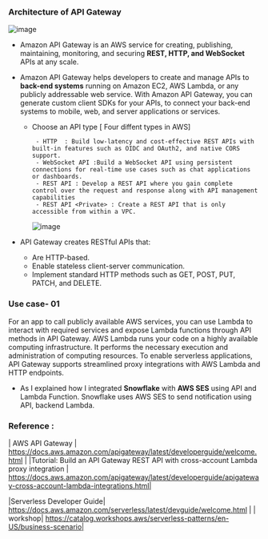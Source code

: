 
### Architecture of API Gateway
![image](https://github.com/Mk-CloudLeader/aws_Meetup-2023/assets/66654978/5b6714d7-65d0-45b7-abf4-900ea9910b0f)

- Amazon API Gateway is an AWS service for creating, publishing, maintaining, monitoring, and securing **REST, HTTP, and WebSocket** APIs at any scale.
- Amazon API Gateway helps developers to create and manage APIs to **back-end systems** running on Amazon EC2, AWS Lambda, or any publicly addressable web service. With Amazon API Gateway, you can generate custom client SDKs for your APIs, to connect your back-end systems to mobile, web, and server applications or services.

  - Choose an API type [ Four diffent types in AWS]
    
         - HTTP  : Build low-latency and cost-effective REST APIs with built-in features such as OIDC and OAuth2, and native CORS support.
         - WebSocket API :Build a WebSocket API using persistent connections for real-time use cases such as chat applications or dashboards.
         - REST API : Develop a REST API where you gain complete control over the request and response along with API management capabilities
         - REST API <Private> : Create a REST API that is only accessible from within a VPC.

    ![image](https://github.com/Mk-CloudLeader/aws_Meetup-2023/assets/66654978/0c754057-d3d3-481d-bef8-d2fe5c2367bc)

- API Gateway creates RESTful APIs that: 
  
     - Are HTTP-based.
     - Enable stateless client-server communication.
     - Implement standard HTTP methods such as GET, POST, PUT, PATCH, and DELETE.

### Use case- 01

  For an app to call publicly available AWS services, you can use Lambda to interact with required services and expose Lambda functions through API methods in 
  API Gateway. AWS Lambda runs your code on a highly available computing infrastructure. It performs the necessary execution and administration of computing 
  resources. To enable serverless applications, API Gateway supports streamlined proxy integrations with AWS Lambda and HTTP endpoints.

- As I explained how I integrated **Snowflake** with **AWS SES** using API and Lambda Function. Snowflake uses AWS SES to send notification using API, backend Lambda.  




### Reference :   
 | AWS API Gateway | https://docs.aws.amazon.com/apigateway/latest/developerguide/welcome.html |
 |Tutorial: Build an API Gateway REST API with cross-account Lambda proxy integration | https://docs.aws.amazon.com/apigateway/latest/developerguide/apigateway-cross-account-lambda-integrations.html|
 
 |Serverless Developer Guide| https://docs.aws.amazon.com/serverless/latest/devguide/welcome.html |
 | workshop| https://catalog.workshops.aws/serverless-patterns/en-US/business-scenario|
 
 
 
